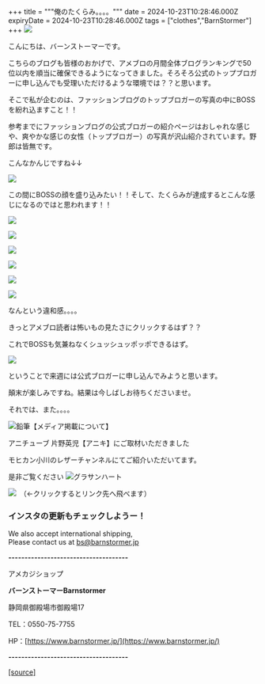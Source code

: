 +++
title = """俺のたくらみ。。。。"""
date = 2024-10-23T10:28:46.000Z
expiryDate = 2024-10-23T10:28:46.000Z
tags = ["clothes","BarnStormer"]
+++
[![](https://stat.ameba.jp/user_images/20231023/16/barnstormer-go/b2/03/p/o0420015015354743273.png)](https://ameblo.jp/barnstormer-go/entry-12825670498.html)

こんにちは、バーンストーマーです。

こちらのブログも皆様のおかげで、アメブロの月間全体ブログランキングで50位以内を順当に確保できるようになってきました。そろそろ公式のトップブロガーに申し込んでも受理いただけるような環境では？？と思います。

そこで私が企むのは、ファッションブログのトップブロガーの写真の中にBOSSを紛れ込ますこと！！

参考までにファッションブログの公式ブロガーの紹介ページはおしゃれな感じや、爽やかな感じの女性（トップブロガー）の写真が沢山紹介されています。野郎は皆無です。

こんなかんじですね↓↓

[![](https://stat.ameba.jp/user_images/20241023/18/barnstormer-go/91/1d/j/o1170253215501382609.jpg)](https://stat.ameba.jp/user_images/20241023/18/barnstormer-go/91/1d/j/o1170253215501382609.jpg)

この間にBOSSの顔を盛り込みたい！！そして、たくらみが達成するとこんな感じになるのではと思われます！！

[![](https://stat.ameba.jp/user_images/20241023/18/barnstormer-go/91/1d/j/o1170253215501382609.jpg)](https://stat.ameba.jp/user_images/20241023/18/barnstormer-go/91/1d/j/o1170253215501382609.jpg)

[![](https://stat.ameba.jp/user_images/20241023/18/barnstormer-go/f6/74/j/o0466033915501383157.jpg)](https://stat.ameba.jp/user_images/20241023/18/barnstormer-go/f6/74/j/o0466033915501383157.jpg)

[![](https://stat.ameba.jp/user_images/20241023/18/barnstormer-go/47/f4/j/o1170253215501382627.jpg)](https://stat.ameba.jp/user_images/20241023/18/barnstormer-go/47/f4/j/o1170253215501382627.jpg)

[![](https://stat.ameba.jp/user_images/20241023/18/barnstormer-go/f6/74/j/o0466033915501383157.jpg)](https://stat.ameba.jp/user_images/20241023/18/barnstormer-go/f6/74/j/o0466033915501383157.jpg)

[![](https://stat.ameba.jp/user_images/20241023/18/barnstormer-go/ef/c0/j/o1170253215501382637.jpg)](https://stat.ameba.jp/user_images/20241023/18/barnstormer-go/ef/c0/j/o1170253215501382637.jpg)

[![](https://stat.ameba.jp/user_images/20241023/18/barnstormer-go/f6/74/j/o0466033915501383157.jpg)](https://stat.ameba.jp/user_images/20241023/18/barnstormer-go/f6/74/j/o0466033915501383157.jpg)

なんという違和感。。。。

きっとアメブロ読者は怖いもの見たさにクリックするはず？？

これでBOSSも気兼ねなくシュッシュッポッポできるはず。

[![](https://stat.ameba.jp/user_images/20241023/18/barnstormer-go/d4/d7/j/o0466070015501383447.jpg)](https://stat.ameba.jp/user_images/20241023/18/barnstormer-go/d4/d7/j/o0466070015501383447.jpg)

ということで来週には公式ブロガーに申し込んでみようと思います。

顛末が楽しみですね。結果は今しばしお待ちくださいませ。

それでは、また。。。。

![鉛筆](https://stat100.ameba.jp/blog/ucs/img/char/char3/519.png)【メディア掲載について】

アニチューブ 片野英児【アニキ】にご取材いただきました

モヒカン小川のレザーチャンネルにてご紹介いただいてます。

是非ご覧ください ![グラサンハート](https://stat100.ameba.jp/blog/ucs/img/char/char3/148.png)

[![](https://stat.ameba.jp/user_images/20230412/16/barnstormer-go/6a/23/p/o0108010815269242493.png)](https://www.instagram.com/barnstormer_daily/)　（←クリックするとリンク先へ飛べます）

### インスタの更新もチェックしようー！

We also accept international shipping,  
Please contact us at bs@barnstormer.jp

**\-------------------------------------**

アメカジショップ

**バーンストーマーBarnstormer**

静岡県御殿場市御殿場17

TEL：0550-75-7755

HP：[https://www.barnstormer.jp/](https://www.barnstormer.jp/)

**\-------------------------------------**

[[source]](https://ameblo.jp/barnstormer-go/entry-12872356149.html)
